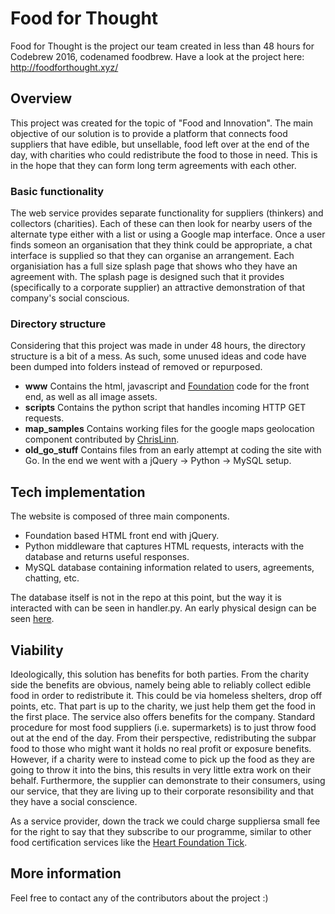 # Food for Thought
Food for Thought is the project our team created in less than 48 hours for Codebrew 2016, codenamed foodbrew.
Have a look at the project here: http://foodforthought.xyz/

## Overview
This project was created for the topic of "Food and Innovation".
The main objective of our solution is to provide a platform that connects food suppliers that have edible, but unsellable, food left over at the end of the day, with charities who could redistribute the food to those in need.
This is in the hope that they can form long term agreements with each other.

### Basic functionality
The web service provides separate functionality for suppliers (thinkers) and collectors (charities). Each of these can then look for nearby users of the alternate type either with a list or using a Google map interface.
Once a user finds someon an organisation that they think could be appropriate, a chat interface is supplied so that they can organise an arrangement.
Each organisiation has a full size splash page that shows who they have an agreement with.
The splash page is designed such that it provides (specifically to a corporate supplier) an attractive demonstration of that company's social conscious.

### Directory structure
Considering that this project was made in under 48 hours, the directory structure is a bit of a mess. As such, some unused ideas and code have been dumped into folders instead of removed or repurposed.

- **www** Contains the html, javascript and [Foundation](http://foundation.zurb.com/) code for the front end, as well as all image assets.
- **scripts** Contains the python script that handles incoming HTTP GET requests.
- **map_samples** Contains working files for the google maps geolocation component contributed by [ChrisLinn](https://github.com/ChrisLinn).
- **old_go_stuff** Contains files from an early attempt at coding the site with Go. In the end we went with a jQuery -> Python -> MySQL setup.

## Tech implementation
The website is composed of three main components.

- Foundation based HTML front end with jQuery.
- Python middleware that captures HTML requests, interacts with the database and returns useful responses.
- MySQL database containing information related to users, agreements, chatting, etc.

The database itself is not in the repo at this point, but the way it is interacted with can be seen in handler.py.
An early physical design can be seen [here](https://www.dropbox.com/s/ew08qykyukjhhqb/early_database_physical_design.jpg?dl=0).

## Viability
Ideologically, this solution has benefits for both parties.
From the charity side the benefits are obvious, namely being able to reliably collect edible food in order to redistribute it. This could be via homeless shelters, drop off points, etc. That part is up to the charity, we just help them get the food in the first place.
The service also offers benefits for the company. Standard procedure for most food suppliers (i.e. supermarkets) is to just throw food out at the end of the day.
From their perspective, redistributing the subpar food to those who might want it holds no real profit or exposure benefits.
However, if a charity were to instead come to pick up the food as they are going to throw it into the bins, this results in very little extra work on their behalf.
Furthermore, the supplier can demonstrate to their consumers, using our service, that they are living up to their corporate resonsibility and that they have a social conscience.

As a service provider, down the track we could charge suppliersa small fee for the right to say that they subscribe to our programme, similar to other food certification services like the [Heart Foundation Tick](http://heartfoundation.org.au/healthy-eating/heart-foundation-tick).

## More information
Feel free to contact any of the contributors about the project :)